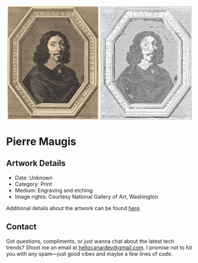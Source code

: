 <html>

<div align="center">
    <img width="49%" src="artwork.jpg" alt="artwork"/>
    <img width="49%" src="ascii_artwork.jpg" alt="artwork ASCII"/>
</div>

# Pierre Maugis

## Artwork Details

- Date: Unknown
- Category: Print
- Medium: Engraving and etching
- Image rights: Courtesy National Gallery of Art, Washington

Additional details about the artwork can be found [here](https://www.artsy.net/artwork/jean-morin-after-philippe-de-champaigne-pierre-maugis).

## Contact

Got questions, compliments, or just wanna chat about the latest tech trends? Shoot me an email
at [hellocanardev@gmail.com](mailto:hellocanardev@gmail.com). I promise not to hit you with any spam—just good vibes and
maybe a few lines of code.

</html>
